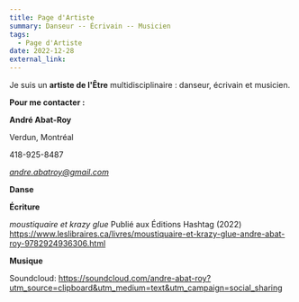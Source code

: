 ```yaml
---
title: Page d'Artiste
summary: Danseur -- Écrivain -- Musicien
tags:
  - Page d'Artiste
date: 2022-12-28
external_link:
---
```


Je suis un **artiste de l'Être** multidisciplinaire : danseur, écrivain et musicien.


**Pour me contacter :**


**André Abat-Roy**

Verdun, Montréal

418-925-8487

*andre.abatroy@gmail.com*

**Danse**

**Écriture**

*moustiquaire et krazy glue*
Publié aux Éditions Hashtag (2022)
https://www.leslibraires.ca/livres/moustiquaire-et-krazy-glue-andre-abat-roy-9782924936306.html

**Musique**

Soundcloud:
https://soundcloud.com/andre-abat-roy?utm_source=clipboard&utm_medium=text&utm_campaign=social_sharing
